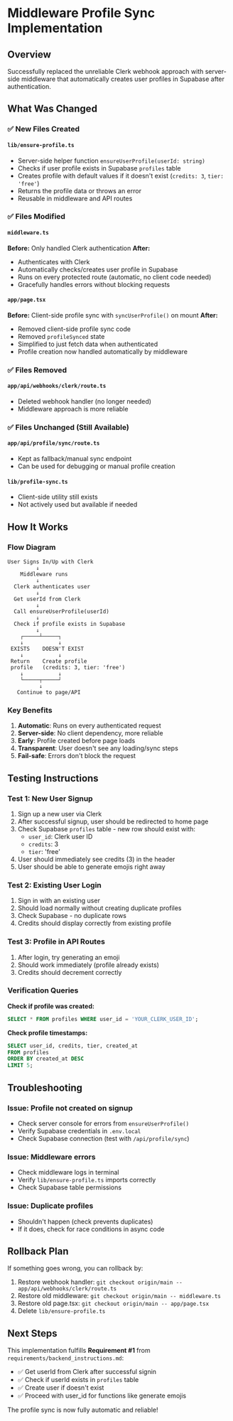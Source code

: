# Middleware Profile Sync Implementation

## Overview
Successfully replaced the unreliable Clerk webhook approach with server-side middleware that automatically creates user profiles in Supabase after authentication.

## What Was Changed

### ✅ New Files Created

#### `lib/ensure-profile.ts`
- Server-side helper function `ensureUserProfile(userId: string)`
- Checks if user profile exists in Supabase `profiles` table
- Creates profile with default values if it doesn't exist (`credits: 3`, `tier: 'free'`)
- Returns the profile data or throws an error
- Reusable in middleware and API routes

### ✅ Files Modified

#### `middleware.ts`
**Before:** Only handled Clerk authentication
**After:** 
- Authenticates with Clerk
- Automatically checks/creates user profile in Supabase
- Runs on every protected route (automatic, no client code needed)
- Gracefully handles errors without blocking requests

#### `app/page.tsx`
**Before:** Client-side profile sync with `syncUserProfile()` on mount
**After:** 
- Removed client-side profile sync code
- Removed `profileSynced` state
- Simplified to just fetch data when authenticated
- Profile creation now handled automatically by middleware

### ✅ Files Removed

#### `app/api/webhooks/clerk/route.ts`
- Deleted webhook handler (no longer needed)
- Middleware approach is more reliable

### ✅ Files Unchanged (Still Available)

#### `app/api/profile/sync/route.ts`
- Kept as fallback/manual sync endpoint
- Can be used for debugging or manual profile creation

#### `lib/profile-sync.ts`
- Client-side utility still exists
- Not actively used but available if needed

## How It Works

### Flow Diagram
```
User Signs In/Up with Clerk
         ↓
    Middleware runs
         ↓
  Clerk authenticates user
         ↓
  Get userId from Clerk
         ↓
  Call ensureUserProfile(userId)
         ↓
  Check if profile exists in Supabase
         ↓
    ┌─────┴─────┐
    ↓           ↓
 EXISTS    DOESN'T EXIST
    ↓           ↓
 Return    Create profile
 profile   (credits: 3, tier: 'free')
    ↓           ↓
    └─────┬─────┘
          ↓
   Continue to page/API
```

### Key Benefits

1. **Automatic**: Runs on every authenticated request
2. **Server-side**: No client dependency, more reliable
3. **Early**: Profile created before page loads
4. **Transparent**: User doesn't see any loading/sync steps
5. **Fail-safe**: Errors don't block the request

## Testing Instructions

### Test 1: New User Signup
1. Sign up a new user via Clerk
2. After successful signup, user should be redirected to home page
3. Check Supabase `profiles` table - new row should exist with:
   - `user_id`: Clerk user ID
   - `credits`: 3
   - `tier`: 'free'
4. User should immediately see credits (3) in the header
5. User should be able to generate emojis right away

### Test 2: Existing User Login
1. Sign in with an existing user
2. Should load normally without creating duplicate profiles
3. Check Supabase - no duplicate rows
4. Credits should display correctly from existing profile

### Test 3: Profile in API Routes
1. After login, try generating an emoji
2. Should work immediately (profile already exists)
3. Credits should decrement correctly

### Verification Queries

**Check if profile was created:**
```sql
SELECT * FROM profiles WHERE user_id = 'YOUR_CLERK_USER_ID';
```

**Check profile timestamps:**
```sql
SELECT user_id, credits, tier, created_at 
FROM profiles 
ORDER BY created_at DESC 
LIMIT 5;
```

## Troubleshooting

### Issue: Profile not created on signup
- Check server console for errors from `ensureUserProfile()`
- Verify Supabase credentials in `.env.local`
- Check Supabase connection (test with `/api/profile/sync`)

### Issue: Middleware errors
- Check middleware logs in terminal
- Verify `lib/ensure-profile.ts` imports correctly
- Check Supabase table permissions

### Issue: Duplicate profiles
- Shouldn't happen (check prevents duplicates)
- If it does, check for race conditions in async code

## Rollback Plan

If something goes wrong, you can rollback by:

1. Restore webhook handler: `git checkout origin/main -- app/api/webhooks/clerk/route.ts`
2. Restore old middleware: `git checkout origin/main -- middleware.ts`
3. Restore old page.tsx: `git checkout origin/main -- app/page.tsx`
4. Delete `lib/ensure-profile.ts`

## Next Steps

This implementation fulfills **Requirement #1** from `requirements/backend_instructions.md`:
- ✅ Get userId from Clerk after successful signin
- ✅ Check if userId exists in `profiles` table
- ✅ Create user if doesn't exist
- ✅ Proceed with user_id for functions like generate emojis

The profile sync is now fully automatic and reliable!

